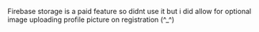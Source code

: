 Firebase storage is a paid feature so didnt use it but i did allow for optional image uploading profile picture on registration (^_^)
